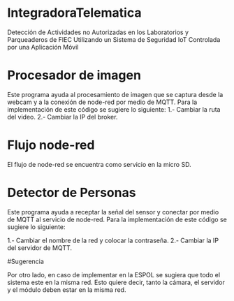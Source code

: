 # IntegradoraTelematica
Detección de Actividades no Autorizadas en los Laboratorios y Parqueaderos de FIEC Utilizando un Sistema de Seguridad IoT Controlada por una Aplicación Móvil

# Procesador de imagen
Este programa ayuda al procesamiento de imagen que se captura desde la webcam y a la conexión de node-red por medio de MQTT.
Para la implementación de este código se sugiere lo siguiente:
 1.- Cambiar la ruta del video. 
 2.- Cambiar la IP del broker. 


# Flujo node-red
El flujo de node-red se encuentra como servicio en la micro SD.

# Detector de Personas
Este programa ayuda a receptar la señal del sensor y conectar por medio de MQTT al servicio de node-red.
Para la implementación de este código se sugiere lo siguiente:

 1.- Cambiar el nombre de la red y colocar la contraseña.
 2.- Cambiar la IP del servidor de MQTT.

#Sugerencia

Por otro lado, en caso de implementar en la ESPOL se sugiera que todo el sistema este en la misma red. Esto quiere decir, tanto la cámara, el servidor y el módulo deben estar en la misma red.
